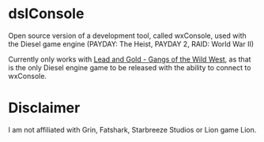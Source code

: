 # dslConsole

Open source version of a development tool, called wxConsole, used with the Diesel game engine (PAYDAY: The Heist, PAYDAY 2, RAID: World War II)

Currently only works with [Lead and Gold - Gangs of the Wild West](https://store.steampowered.com/app/42120/Lead_and_Gold_Gangs_of_the_Wild_West/),
as that is the only Diesel engine game to be released with the ability to connect to wxConsole.

# Disclaimer

I am not affiliated with Grin, Fatshark, Starbreeze Studios or Lion game Lion.